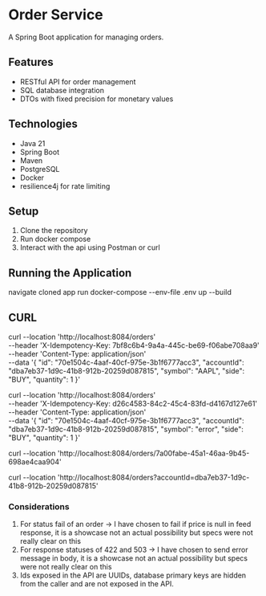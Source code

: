 # Order Service

A Spring Boot application for managing orders.

## Features

- RESTful API for order management
- SQL database integration
- DTOs with fixed precision for monetary values

## Technologies

- Java 21
- Spring Boot
- Maven
- PostgreSQL
- Docker
- resilience4j for rate limiting

## Setup

1. Clone the repository
2. Run docker compose 
3. Interact with the api using Postman or curl

## Running the Application
navigate cloned app
run docker-compose --env-file .env up --build

## CURL
curl --location 'http://localhost:8084/orders' \
--header 'X-Idempotency-Key: 7bf8c6b4-9a4a-445c-be69-f06abe708aa9' \
--header 'Content-Type: application/json' \
--data '{
"id": "70e1504c-4aaf-40cf-975e-3b1f6777acc3",
"accountId": "dba7eb37-1d9c-41b8-912b-20259d087815",
"symbol": "AAPL",
"side": "BUY",
"quantity": 1
}'

curl --location 'http://localhost:8084/orders' \
--header 'X-Idempotency-Key: d26c4583-84c2-45c4-83fd-d4167d127e61' \
--header 'Content-Type: application/json' \
--data '{
"id": "70e1504c-4aaf-40cf-975e-3b1f6777acc3",
"accountId": "dba7eb37-1d9c-41b8-912b-20259d087815",
"symbol": "error",
"side": "BUY",
"quantity": 1
}'

curl --location 'http://localhost:8084/orders/7a00fabe-45a1-46aa-9b45-698ae4caa904'

curl --location 'http://localhost:8084/orders?accountId=dba7eb37-1d9c-41b8-912b-20259d087815'

### Considerations

1. For status fail of an order -> I have chosen  to fail if price is null in feed response, it is a showcase not an actual possibility but specs were not really clear on this
2. For response statuses of 422 and 503 -> I have chosen  to send error message in body, it is a showcase not an actual possibility but specs were not really clear on this
3. Ids exposed in the API are UUIDs, database primary keys are hidden from the caller and are not exposed in the API. 